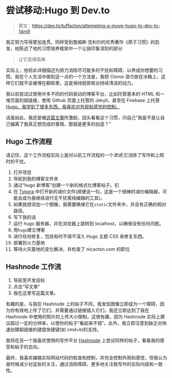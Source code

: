 # 尝试移动:Hugo 到 Dev.to

> 原文：<https://dev.to/tuffacton/attempting-a-move-hugo-to-dev-to-14m9>

我正努力写得更加连贯。同样受到詹姆斯·克利尔的优秀著作《原子习惯》的启发，他陈述了他的习惯培养框架中一个让我印象深刻的部分

> 让它变得简单

实际上，他将此详细描述为努力消除尽可能多的干扰和障碍，以养成你想要的习惯。我在个人生活中做到这一点的一个方法是，我把 Clorox 湿巾放在冰箱上，这样它们就不会被埋在橱柜里，这是保持厨房柜台持续清洁的动力。

我以前尝试过使用许多不同的代码驱动的博客平台，比如托管基本的 HTML 和一堆页面的超链接，使用 Github 页面上托管的 Jekyll，甚至在 Firebase 上托管 [Hugo。我学到了很多东西，我喜欢对外观和感觉的控制。](https://nicacton.com/blog/hugo-on-firebase/)

话虽如此，我还是被[这篇文章](https://tjcx.me/posts/consumption-distraction/)所激励，回头看看这个习惯，问自己“我是不是让自己偏离了我真正想完成的事情，那就是更多的创造？”

## Hugo 工作流程

请记住，这个工作流程实际上是对以前工作流程的一个*改进*,它消除了写作和上网时的干扰。

1.  打开项目
2.  导航到我的博客文件夹
3.  通过“hugo 新博客”创建一个新的格式化博客帖子。钔
4.  在 [Typora](https://typora.io) 中打开新的减价文件(顺便说一句，这是一个很棒的减价编辑器，可能会成为我继续进行无干扰离线编辑的工具)。
5.  如果我想添加一个图像，我需要确保它在`static`文件夹中，并且有正确的相对路径。
6.  写下我的话
7.  运行 hugo 服务器，并在浏览器上跳转到 localhost，以确保没有任何问题。
8.  用`hugo`建立博客
9.  进行任何修复，包括有时不得不深入 Hugo 主题 CSS 来修复东西。
10.  部署到火力基地
11.  等待火灾基地的变化解决，并检查了 nicacton.com 的职位

## Hashnode 工作流

1.  导航至开发目标
2.  点击“写文章”
3.  我在这里写这篇文章。

有趣的是，与我在 Hashnode 上的帖子不同，我发现图像立即成为一个障碍，因为你有效地上传了它们，并需要通过链接插入它们，我还立即达到了我在 Hashnode 中使用的照片的上传大小限制，这很有趣，因为 Hashnode 实际上建议超过一定的分辨率，以使你的帖子“看起来不错”。此外，我立即注意到缺乏对快速创建超链接的键盘快捷键(如 cmd+k)的支持。

我将在另一个我喜欢使用的写作平台 [Hashnode](https://hashnode.com) 上尝试同样的帖子，看看我的感受和帖子的去向。

最终，我喜欢编辑实际网站代码的粒度和控制，并完全控制外观和感觉，但我认为是时候减少对这些的关注，通过消除障碍，更多地关注我写作的实际内容和一致性。